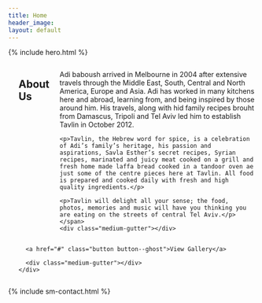 ```yaml
---
title: Home
header_image:
layout: default
---
```


{% include hero.html %}

<div class="row">
  <div class="small-12 columns medium-10 medium-offset-1">
  <div class="medium-gutter"></div>
    <h2>About Us</h2>
    <span class="p--large"><p>Adi baboush arrived in Melbourne in 2004 after extensive travels through the Middle East, South, Central and North America, Europe and Asia. Adi has worked in many kitchens here and abroad, learning from, and being inspired by those around him. His travels, along with hid family recipes brouht from Damascus, Tripoli and Tel Aviv led him to establish Tavlin in October 2012.</p>

    <p>Tavlin, the Hebrew word for spice, is a celebration of Adi’s family’s heritage, his passion and aspirations, Savla Esther’s secret recipes, Syrian recipes, marinated and juicy meat cooked on a grill and fresh home made laffa bread cooked in a tandoor oven ae just some of the centre pieces here at Tavlin. All food is prepared and cooked daily with fresh and high quality ingredients.</p>

    <p>Tavlin will delight all your sense; the food, photos, memories and music will have you thinking you are eating on the streets of central Tel Aviv.</p></span>
    <div class="medium-gutter"></div>
  </div>
</div>

<div class="gallery--bg">
  <div class="row">
    <div class="columns small-12 text-center">
      <div class="medium-gutter"></div>

      <a href="#" class="button button--ghost">View Gallery</a>

      <div class="medium-gutter"></div>
    </div>
  </div>
</div>

{% include sm-contact.html %}